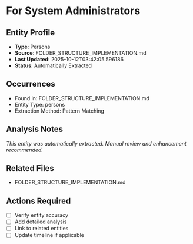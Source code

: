 # For System Administrators

## Entity Profile
- **Type**: Persons
- **Source**: FOLDER_STRUCTURE_IMPLEMENTATION.md
- **Last Updated**: 2025-10-12T03:42:05.596186
- **Status**: Automatically Extracted

## Occurrences
- Found in: FOLDER_STRUCTURE_IMPLEMENTATION.md
- Entity Type: persons
- Extraction Method: Pattern Matching

## Analysis Notes
*This entity was automatically extracted. Manual review and enhancement recommended.*

## Related Files
- FOLDER_STRUCTURE_IMPLEMENTATION.md

## Actions Required
- [ ] Verify entity accuracy
- [ ] Add detailed analysis
- [ ] Link to related entities
- [ ] Update timeline if applicable
